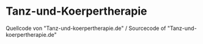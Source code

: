 Tanz-und-Koerpertherapie
========================

Quellcode von "Tanz-und-koerpertherapie.de" / Sourcecode of "Tanz-und-koerpertherapie.de"
